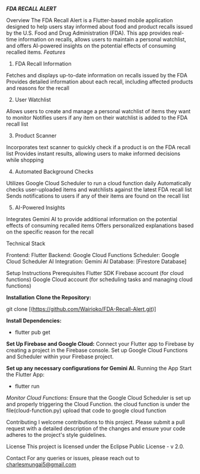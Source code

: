 ***FDA RECALL ALERT***

Overview
The FDA Recall Alert is a Flutter-based mobile application designed to help users stay informed about food and product recalls issued by the U.S. Food and Drug Administration (FDA). This app provides real-time information on recalls, allows users to maintain a personal watchlist, and offers AI-powered insights on the potential effects of consuming recalled items.
*Features*
1. FDA Recall Information

Fetches and displays up-to-date information on recalls issued by the FDA
Provides detailed information about each recall, including affected products and reasons for the recall

2. User Watchlist

Allows users to create and manage a personal watchlist of items they want to monitor
Notifies users if any item on their watchlist is added to the FDA recall list

3. Product Scanner

Incorporates text scanner to quickly check if a product is on the FDA recall list
Provides instant results, allowing users to make informed decisions while shopping

4. Automated Background Checks

Utilizes Google Cloud Scheduler to run a cloud function daily
Automatically checks user-uploaded items and watchlists against the latest FDA recall list
Sends notifications to users if any of their items are found on the recall list

5. AI-Powered Insights

Integrates Gemini AI to provide additional information on the potential effects of consuming recalled items
Offers personalized explanations based on the specific reason for the recall

Technical Stack

Frontend: Flutter
Backend: Google Cloud Functions
Scheduler: Google Cloud Scheduler
AI Integration: Gemini AI
Database: [Firestore Database]


Setup Instructions
Prerequisites
Flutter SDK
Firebase account (for cloud functions)
Google Cloud account (for scheduling tasks and managing cloud functions)

**Installation**
**Clone the Repository:**

git clone [(https://github.com/Wairioko/FDA-Recall-Alert.git)]


**Install Dependencies:**
 - flutter pub get

**Set Up Firebase and Google Cloud:**
Connect your Flutter app to Firebase by creating a project in the Firebase console.
Set up Google Cloud Functions and Scheduler within your Firebase project.

**Set up any necessary configurations for Gemini AI.**
Running the App
Start the Flutter App:

 - flutter run

*Monitor Cloud Functions:*
Ensure that the Google Cloud Scheduler is set up and properly triggering the Cloud Function.
the cloud function is under the file(cloud-function.py) upload that code to google cloud function

Contributing
I welcome contributions to this project. Please submit a pull request with a detailed description of the changes and ensure your code adheres to the project's style guidelines.

License
This project is licensed under the Eclipse Public License - v 2.0.

Contact
For any queries or issues, please reach out to charlesmungai5@gmail.com








